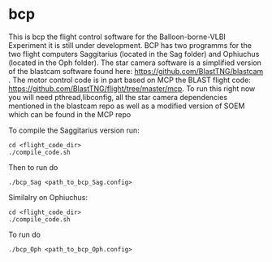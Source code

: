 # bcp
This is bcp the flight control software for the Balloon-borne-VLBI Experiment it is still under development. BCP has two programms for the two flight computers Saggitarius (located in the Sag folder) and Ophiuchus (located in the Oph folder).  The star camera software is a simplified version of the blastcam software found here: https://github.com/BlastTNG/blastcam . The motor control code is in part based on MCP the BLAST flight code: https://github.com/BlastTNG/flight/tree/master/mcp. To run this right now you will need pthread,libconfig, all the star camera dependencies mentioned in the blastcam repo as well as a modified version of SOEM which can be found in the MCP repo 

To compile the Saggitarius version run:
```
cd <flight_code_dir>
./compile_code.sh
```
Then to run do 
```
./bcp_Sag <path_to_bcp_Sag.config>
```
Similalry on Ophiuchus:
```
cd <flight_code_dir>
./compile_code.sh
```
To run do
```
./bcp_Oph <path_to_bcp_Oph.config>
```
